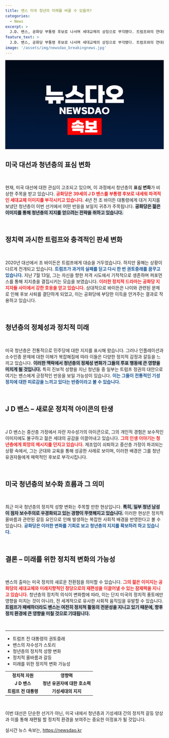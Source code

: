 ```yaml
---
title: 밴스 미국 청년의 미래를 바꿀 수 있을까?
categories:
  - News
excerpt: >
  J.D. 밴스, 공화당 부통령 후보로 나서며 세대교체의 상징으로 부각됐다. 트럼프와의 연대를 통해 청년층 표심을 공략하며, 미국 사회에 전환점을 가져올 가능성에 주목할 필요가 있다.
feature_text: >
  J.D. 밴스, 공화당 부통령 후보로 나서며 세대교체의 상징으로 부각됐다. 트럼프와의 연대를 통해 청년층 표심을 공략하며, 미국 사회에 전환점을 가져올 가능성에 주목할 필요가 있다.
image: '/assets/img/newsdao_breakingnews.jpg'
---
```


<p><img src="/assets/img/newsdao_breakingnews.jpg" alt="implanttips 속보" /></p>

<h2 data-ke-size="size26">미국 대선과 청년층의 표심 변화</h2>

<p data-ke-size="size16">&nbsp;</p>

<p>현재, 미국 대선에 대한 관심이 고조되고 있으며, 이 과정에서 청년층의 <b>표심 변화</b>가 비상한 주목을 받고 있습니다. <b><span style="color: #ee2323;">공화당은 39세의 J D 밴스를 부통령 후보로 내세워 파격적인 세대교체 이미지를 부각시키고 있습니다.</span></b> 4년 전 조 바이든 대통령에게 대거 지지를 보냈던 청년층이 이번 선거에서 어떤 반응을 보일지 귀추가 주목됩니다. <b><span style="background-color: #21538527;">공화당은 젊은 이미지를 통해 청년층의 지지를 얻으려는 전략을 취하고 있습니다.</span></b> </p>

<p data-ke-size="size16">&nbsp;</p>

<h2 data-ke-size="size26">정치력 과시한 트럼프와 충격적인 판세 변화</h2>

<p data-ke-size="size16">&nbsp;</p>

<p>2020년 대선에서 조 바이든은 트럼프에게 대승을 거두었습니다. 하지만 올해는 상황이 다르게 전개되고 있습니다. <b><span style="color: #1a5490;">트럼프가 과거의 실패를 딛고 다시 한 번 권토중래를 꿈꾸고 있습니다.</span></b> 지난 7월 13일, 그는 자신을 향한 저격 시도에서 기적적으로 생존하며 퍼포먼스를 통해 지지층을 결집시키는 모습을 보였습니다. <b><span style="color: #ee2323;">이러한 정치적 드라마는 공화당 지지자들 사이에서 강한 호응을 얻고 있습니다.</span></b> 상대적으로 바이든은 나이와 관련된 문제로 인해 후보 사퇴를 결단하게 되었고, 이는 공화당에 부당한 이득을 안겨주는 결과로 작용하고 있습니다.</p>

<p data-ke-size="size16">&nbsp;</p>

<h2 data-ke-size="size26">청년층의 정체성과 정치적 미래</h2>

<p data-ke-size="size16">&nbsp;</p>

<p>미국 청년층은 전통적으로 민주당에 대한 지지를 표시해 왔습니다. 그러나 인플레이션과 소수인종 문제에 대한 이해가 복잡해짐에 따라 이들은 다양한 정치적 감정과 갈등을 느끼고 있습니다. <b><span style="background-color: #21538527;">이러한 맥락에서 청년층의 정체성 변화가 그들의 투표 행동에 큰 영향을 미치게 될 것입니다.</span></b> 특히 진보적 성향을 지닌 청년들 중 일부는 트럼프 정권의 대안으로 여기는 밴스에게 긍정적인 반응을 보일 가능성이 있습니다. <b><span style="color: #1a5490;">이는 그들이 전통적인 기성 정치에 대한 피로감을 느끼고 있다는 반증이라고 볼 수 있습니다.</span></b></p>

<p data-ke-size="size16">&nbsp;</p>

<h2 data-ke-size="size26">J D 밴스 – 새로운 정치적 아이콘의 탄생</h2>

<p data-ke-size="size16">&nbsp;</p>

<p>J D 밴스는 중산층 가정에서 자란 자수성가의 아이콘으로, 그의 개인적 경험은 보수적인 이미지에도 불구하고 젊은 세대의 공감을 이끌어내고 있습니다. <b><span style="color: #ee2323;">그의 인생 이야기는 청년층에게 희망의 메시지를 던지고 있습니다.</span></b> 제조업이 쇠퇴하고 중산층 가정이 파괴되는 상황 속에서, 그는 군대와 교육을 통해 성공한 사례로 보이며, 이러한 배경은 그를 청년 유권자들에게 매력적인 후보로 부각시킵니다.</p>

<p data-ke-size="size16">&nbsp;</p>

<h2 data-ke-size="size26">미국 청년층의 보수화 흐름과 그 의미</h2>

<p data-ke-size="size16">&nbsp;</p>

<p>최근 미국 청년층의 정치적 성향 변화는 주목할 만한 현상입니다. <b><span style="background-color: #21538527;">특히, 일부 청년 남성이 점차 보수주의로 우경화되고 있는 경향이 뚜렷해지고 있습니다.</span></b> 이러한 현상은 정치적 올바름과 관련된 갈등 요인으로 인해 발생하는 복잡한 사회적 배경을 반영한다고 볼 수 있습니다. <b><span style="color: #1a5490;">공화당은 이러한 변화를 기회로 보고 청년층의 지지를 확보하려 하고 있습니다.</span></b></p>

<p data-ke-size="size16">&nbsp;</p>

<h2 data-ke-size="size26">결론 – 미래를 위한 정치적 변화의 가능성</h2>

<p data-ke-size="size16">&nbsp;</p>

<p>밴스의 출마는 미국 정치의 새로운 전환점을 의미할 수 있습니다. <b><span style="color: #ee2323;">그의 젊은 이미지는 공화당의 세대교체와 미래지향적인 정당으로의 재편성을 이끌어낼 수 있는 잠재력을 지니고 있습니다.</span></b> 청년층의 정치적 의식이 변화함에 따라, 이는 단지 미국의 정치적 풍토에만 영향을 미치는 것이 아니라, 전 세계적으로 유사한 사회적 움직임을 유발할 수 있습니다. <b><span style="background-color: #21538527;">트럼프가 패배하더라도 밴스는 여전히 정치적 활동의 전문성을 지니고 있기 때문에, 향후 정치 환경에 큰 영향을 미칠 것으로 기대됩니다.</span></b></p>

<p data-ke-size="size16">&nbsp;</p>

<hr>

<ul>
    <li>트럼프 전 대통령의 권토중래</li>
    <li>밴스의 자수성가 스토리</li>
    <li>청년층의 정치적 성향 변화</li>
    <li>정치적 올바름과 갈등</li>
    <li>미래를 위한 정치적 변화 가능성</li>
</ul>

<table style="width: 100%;">
    <tr>
        <td style="text-align: center; height: 17px;"><b>정치적 자원</b></td>
        <td style="text-align: center; height: 17px;"><b>영향력</b></td>
    </tr>
    <tr>
        <td style="text-align: center; height: 17px;"><b>J D 밴스</b></td>
        <td style="text-align: center; height: 17px;"><b>청년 유권자에 대한 호소력</b></td>
    </tr>
    <tr>
        <td style="text-align: center; height: 17px;"><b>트럼프 전 대통령</b></td>
        <td style="text-align: center; height: 17px;"><b>기성세대의 지지</b></td>
    </tr>
</table>

<p data-ke-size="size16">&nbsp;</p> 

<p>이번 대선은 단순한 선거가 아닌, 미국 내에서 청년층과 기성세대 간의 정치적 갈등 양상과 이를 통해 재편될 할 정치적 환경을 보여주는 중요한 이정표가 될 것입니다. </p>
실시간 뉴스 속보는, <a href="https://newsdao.kr" rel="dofollow">https://newsdao.kr</a>


